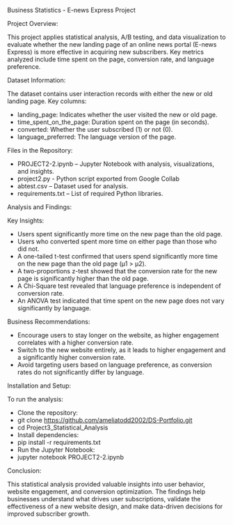 Business Statistics - E-news Express Project

Project Overview:

This project applies statistical analysis, A/B testing, and data visualization to evaluate whether the new landing page of an online news portal (E-news Express) is more effective in acquiring new subscribers. Key metrics analyzed include time spent on the page, conversion rate, and language preference.


Dataset Information:

The dataset contains user interaction records with either the new or old landing page. Key columns:

- landing_page: Indicates whether the user visited the new or old page.
- time_spent_on_the_page: Duration spent on the page (in seconds).
- converted: Whether the user subscribed (1) or not (0).
- language_preferred: The language version of the page.


Files in the Repository:

- PROJECT2-2.ipynb – Jupyter Notebook with analysis, visualizations, and insights.
- project2.py - Python script exported from Google Collab
- abtest.csv – Dataset used for analysis.
- requirements.txt – List of required Python libraries.


Analysis and Findings:

Key Insights:
- Users spent significantly more time on the new page than the old page.
- Users who converted spent more time on either page than those who did not.
- A one-tailed t-test confirmed that users spend significantly more time on the new page than the old page (μ1 > μ2).
- A two-proportions z-test showed that the conversion rate for the new page is significantly higher than the old page.
- A Chi-Square test revealed that language preference is independent of conversion rate.
- An ANOVA test indicated that time spent on the new page does not vary significantly by language.

Business Recommendations:

- Encourage users to stay longer on the website, as higher engagement correlates with a higher conversion rate.
- Switch to the new website entirely, as it leads to higher engagement and a significantly higher conversion rate.
- Avoid targeting users based on language preference, as conversion rates do not significantly differ by language.


Installation and Setup:

To run the analysis:

- Clone the repository:
- git clone https://github.com/ameliatodd2002/DS-Portfolio.git  
- cd Project3_Statistical_Analysis  
- Install dependencies:
- pip install -r requirements.txt  
- Run the Jupyter Notebook:
- jupyter notebook PROJECT2-2.ipynb  


Conclusion:

This statistical analysis provided valuable insights into user behavior, website engagement, and conversion optimization. The findings help businesses understand what drives user subscriptions, validate the effectiveness of a new website design, and make data-driven decisions for improved subscriber growth.

